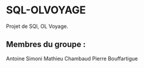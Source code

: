 # SQL-OLVOYAGE

Projet de SQl, OL Voyage.

## Membres du groupe : 

Antoine Simoni 
Mathieu Chambaud
Pierre Bouffartigue


